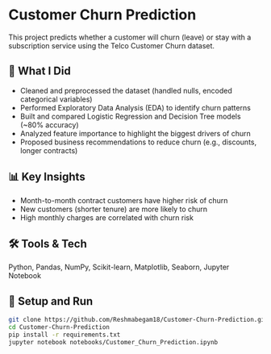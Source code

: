 # Customer Churn Prediction

This project predicts whether a customer will churn (leave) or stay with a subscription service using the Telco Customer Churn dataset.

## 🚀 What I Did
- Cleaned and preprocessed the dataset (handled nulls, encoded categorical variables)  
- Performed Exploratory Data Analysis (EDA) to identify churn patterns  
- Built and compared Logistic Regression and Decision Tree models (~80% accuracy)  
- Analyzed feature importance to highlight the biggest drivers of churn  
- Proposed business recommendations to reduce churn (e.g., discounts, longer contracts)

## 📊 Key Insights  
- Month-to-month contract customers have higher risk of churn  
- New customers (shorter tenure) are more likely to churn  
- High monthly charges are correlated with churn risk  

## 🛠️ Tools & Tech  
Python, Pandas, NumPy, Scikit-learn, Matplotlib, Seaborn, Jupyter Notebook

## 🔧 Setup and Run  
```bash
git clone https://github.com/Reshmabegam18/Customer-Churn-Prediction.git
cd Customer-Churn-Prediction
pip install -r requirements.txt
jupyter notebook notebooks/Customer_Churn_Prediction.ipynb
